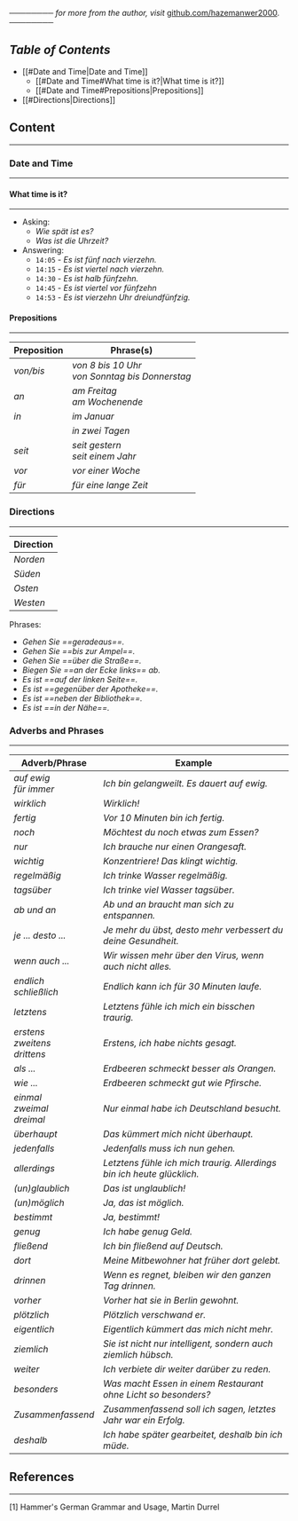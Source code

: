 ──────── *for more from the author, visit* [github.com/hazemanwer2000](https://github.com/hazemanwer2000). ────────
## *Table of Contents*

- [[#Date and Time|Date and Time]]
	- [[#Date and Time#What time is it?|What time is it?]]
	- [[#Date and Time#Prepositions|Prepositions]]
- [[#Directions|Directions]]
## Content
---
### Date and Time
---
#### What time is it?
---
* Asking:
	* *Wie spät ist es?*
	* *Was ist die Uhrzeit?*
* Answering:
	* `14:05` - *Es ist fünf nach vierzehn.*
	* `14:15` - *Es ist viertel nach vierzehn.*
	* `14:30` - *Es ist halb fünfzehn.*
	* `14:45` - *Es ist viertel vor fünfzehn*
	* `14:53` - *Es ist vierzehn Uhr dreiundfünfzig.*
#### Prepositions
---

| Preposition | Phrase(s)                                          |
| ----------- | -------------------------------------------------- |
| *von/bis*   | *von 8 bis 10 Uhr*<br>*von Sonntag bis Donnerstag* |
| *an*        | *am Freitag*<br>*am Wochenende*                    |
| *in*        | *im Januar*                                        |
|             | *in zwei Tagen*                                    |
| *seit*      | *seit gestern*<br>*seit einem Jahr*                |
| *vor*       | *vor einer Woche*                                  |
| *für*       | *für eine lange Zeit*                              |

### Directions
---

| Direction |
| --------- |
| *Norden*  |
| *Süden*   |
| *Osten*   |
| *Westen*  |

Phrases:
* *Gehen Sie ==geradeaus==.*
* *Gehen Sie ==bis zur Ampel==.*
* *Gehen Sie ==über die Straße==.*
* *Biegen Sie ==an der Ecke links== ab.*
* *Es ist ==auf der linken Seite==.*
* *Es ist ==gegenüber der Apotheke==.*
* *Es ist ==neben der Bibliothek==.*
* *Es ist ==in der Nähe==.*
### Adverbs and Phrases
---

| Adverb/Phrase                         | Example                                                                |
| ------------------------------------- | ---------------------------------------------------------------------- |
| *auf ewig*<br>*für immer*             | *Ich bin gelangweilt. Es dauert auf ewig.*                             |
| *wirklich*                            | *Wirklich!*                                                            |
| *fertig*                              | *Vor 10 Minuten bin ich fertig.*                                       |
| *noch*                                | *Möchtest du noch etwas zum Essen?*                                    |
| *nur*                                 | *Ich brauche nur einen Orangesaft.*                                    |
| *wichtig*                             | *Konzentriere! Das klingt wichtig.*                                    |
| *regelmäßig*                          | *Ich trinke Wasser regelmäßig.*                                        |
| *tagsüber*                            | *Ich trinke viel Wasser tagsüber.*                                     |
| *ab und an*                           | *Ab und an braucht man sich zu entspannen.*                            |
| *je ... desto ...*                    | *Je mehr du übst, desto mehr verbessert du deine Gesundheit.*          |
| *wenn auch ...*                       | *Wir wissen mehr über den Virus, wenn auch nicht alles.*               |
| *endlich*<br>*schließlich*            | *Endlich kann ich für 30 Minuten laufe.*                               |
| *letztens*                            | *Letztens fühle ich mich ein bisschen traurig.*                        |
| *erstens*<br>*zweitens*<br>*drittens* | *Erstens, ich habe nichts gesagt.*                                     |
| *als ...*                             | *Erdbeeren schmeckt besser als Orangen.*                               |
| *wie ...*                             | *Erdbeeren schmeckt gut wie Pfirsche.*                                 |
| *einmal*<br>*zweimal*<br>*dreimal*    | *Nur einmal habe ich Deutschland besucht.*                             |
| *überhaupt*                           | *Das kümmert mich nicht überhaupt.*                                    |
| *jedenfalls*                          | *Jedenfalls muss ich nun gehen.*                                       |
| *allerdings*                          | *Letztens fühle ich mich traurig. Allerdings bin ich heute glücklich.* |
| *(un)glaublich*                       | *Das ist unglaublich!*                                                 |
| *(un)möglich*                         | *Ja, das ist möglich.*                                                 |
| *bestimmt*                            | *Ja, bestimmt!*                                                        |
| *genug*                               | *Ich habe genug Geld.*                                                 |
| *fließend*                            | *Ich bin fließend auf Deutsch.*                                        |
| *dort*                                | *Meine Mitbewohner hat früher dort gelebt.*                            |
| *drinnen*                             | *Wenn es regnet, bleiben wir den ganzen Tag drinnen.*                  |
| *vorher*                              | *Vorher hat sie in Berlin gewohnt.*                                    |
| *plötzlich*                           | *Plötzlich verschwand er.*                                             |
| *eigentlich*                          | *Eigentlich kümmert das mich nicht mehr.*                              |
| *ziemlich*                            | *Sie ist nicht nur intelligent, sondern auch ziemlich hübsch.*         |
| *weiter*                              | *Ich verbiete dir weiter darüber zu reden.*                            |
| *besonders*                           | *Was macht Essen in einem Restaurant ohne Licht so besonders?*         |
| *Zusammenfassend*                     | *Zusammenfassend soll ich sagen, letztes Jahr war ein Erfolg.*         |
| *deshalb*                             | *Ich habe später gearbeitet, deshalb bin ich müde.*                    |

## References
---
[1] Hammer's German Grammar and Usage, Martin Durrel